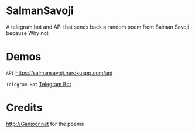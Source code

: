 # SalmanSavoji

A telegram bot and API that sends back a random poem from Salman Savoji because Why not

# Demos
`API`
https://salmansavoji.herokuapp.com/api

`Telegram Bot`
[Telegram Bot](https://t.me/salamsavojibot)

# Credits
http://Ganjoor.net for the poems
